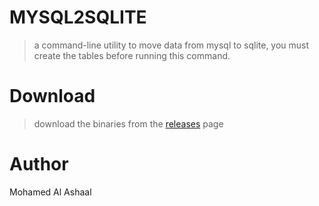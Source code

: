 MYSQL2SQLITE
============
> a command-line utility to move data from mysql to sqlite, you must create the tables before running this command.

Download
=========
> download the binaries from the [releases](https://github.com/alash3al/mysql2sqlite) page

Author
======
Mohamed Al Ashaal